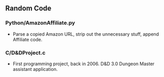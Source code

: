 ## Random Code
### Python/AmazonAffiliate.py
- Parse a copied Amazon URL, strip out the unnecessary stuff, append Affiliate code.

### C/D&DProject.c
- First programming project, back in 2006. D&D 3.0 Dungeon Master assistant application.